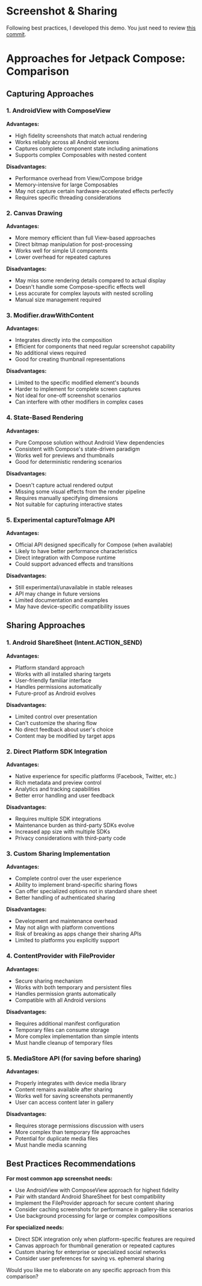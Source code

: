 # Screenshot & Sharing 
Following best practices, I developed this demo. You just need to review [this commit]([https://link-url-here.org](https://github.com/MostafaAnter/ComposeShot/commit/5ea36e1359c15347a631920250424a65a6a3a4ae)).


# Approaches for Jetpack Compose: Comparison
## Capturing Approaches

### 1. AndroidView with ComposeView

**Advantages:**
- High fidelity screenshots that match actual rendering
- Works reliably across all Android versions
- Captures complete component state including animations
- Supports complex Composables with nested content

**Disadvantages:**
- Performance overhead from View/Compose bridge
- Memory-intensive for large Composables
- May not capture certain hardware-accelerated effects perfectly
- Requires specific threading considerations

### 2. Canvas Drawing

**Advantages:**
- More memory efficient than full View-based approaches
- Direct bitmap manipulation for post-processing
- Works well for simple UI components
- Lower overhead for repeated captures

**Disadvantages:**
- May miss some rendering details compared to actual display
- Doesn't handle some Compose-specific effects well
- Less accurate for complex layouts with nested scrolling
- Manual size management required

### 3. Modifier.drawWithContent

**Advantages:**
- Integrates directly into the composition
- Efficient for components that need regular screenshot capability
- No additional views required
- Good for creating thumbnail representations

**Disadvantages:**
- Limited to the specific modified element's bounds
- Harder to implement for complete screen captures
- Not ideal for one-off screenshot scenarios
- Can interfere with other modifiers in complex cases

### 4. State-Based Rendering

**Advantages:**
- Pure Compose solution without Android View dependencies
- Consistent with Compose's state-driven paradigm
- Works well for previews and thumbnails
- Good for deterministic rendering scenarios

**Disadvantages:**
- Doesn't capture actual rendered output
- Missing some visual effects from the render pipeline
- Requires manually specifying dimensions
- Not suitable for capturing interactive states

### 5. Experimental captureToImage API

**Advantages:**
- Official API designed specifically for Compose (when available)
- Likely to have better performance characteristics
- Direct integration with Compose runtime
- Could support advanced effects and transitions

**Disadvantages:**
- Still experimental/unavailable in stable releases
- API may change in future versions
- Limited documentation and examples
- May have device-specific compatibility issues

## Sharing Approaches

### 1. Android ShareSheet (Intent.ACTION_SEND)

**Advantages:**
- Platform standard approach 
- Works with all installed sharing targets
- User-friendly familiar interface
- Handles permissions automatically
- Future-proof as Android evolves

**Disadvantages:**
- Limited control over presentation
- Can't customize the sharing flow
- No direct feedback about user's choice
- Content may be modified by target apps

### 2. Direct Platform SDK Integration

**Advantages:**
- Native experience for specific platforms (Facebook, Twitter, etc.)
- Rich metadata and preview control
- Analytics and tracking capabilities
- Better error handling and user feedback

**Disadvantages:**
- Requires multiple SDK integrations
- Maintenance burden as third-party SDKs evolve
- Increased app size with multiple SDKs
- Privacy considerations with third-party code

### 3. Custom Sharing Implementation

**Advantages:**
- Complete control over the user experience
- Ability to implement brand-specific sharing flows
- Can offer specialized options not in standard share sheet
- Better handling of authenticated sharing

**Disadvantages:**
- Development and maintenance overhead
- May not align with platform conventions
- Risk of breaking as apps change their sharing APIs
- Limited to platforms you explicitly support

### 4. ContentProvider with FileProvider

**Advantages:**
- Secure sharing mechanism
- Works with both temporary and persistent files
- Handles permission grants automatically
- Compatible with all Android versions

**Disadvantages:**
- Requires additional manifest configuration
- Temporary files can consume storage
- More complex implementation than simple intents
- Must handle cleanup of temporary files

### 5. MediaStore API (for saving before sharing)

**Advantages:**
- Properly integrates with device media library
- Content remains available after sharing
- Works well for saving screenshots permanently
- User can access content later in gallery

**Disadvantages:**
- Requires storage permissions discussion with users
- More complex than temporary file approaches
- Potential for duplicate media files
- Must handle media scanning

## Best Practices Recommendations

**For most common app screenshot needs:**
- Use AndroidView with ComposeView approach for highest fidelity
- Pair with standard Android ShareSheet for best compatibility
- Implement the FileProvider approach for secure content sharing
- Consider caching screenshots for performance in gallery-like scenarios
- Use background processing for large or complex compositions

**For specialized needs:**
- Direct SDK integration only when platform-specific features are required
- Canvas approach for thumbnail generation or repeated captures
- Custom sharing for enterprise or specialized social networks
- Consider user preferences for saving vs. ephemeral sharing

Would you like me to elaborate on any specific approach from this comparison?


